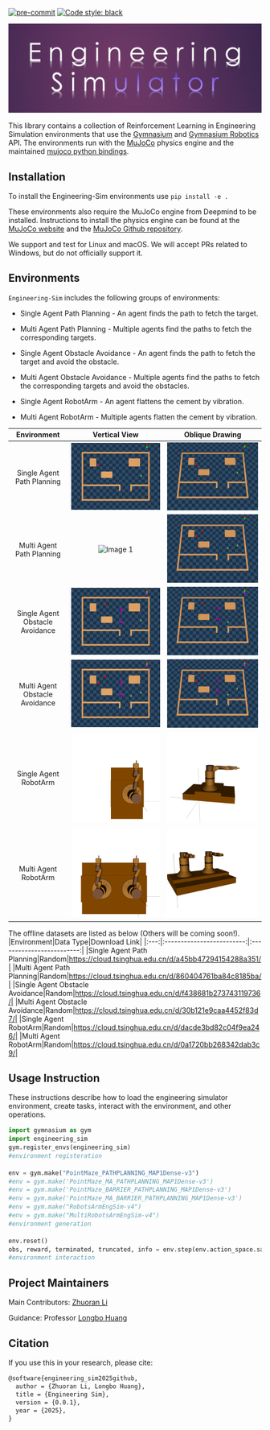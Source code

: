 
[![pre-commit](https://img.shields.io/badge/pre--commit-enabled-brightgreen?logo=pre-commit&logoColor=white)](https://pre-commit.com/)
[![Code style: black](https://img.shields.io/badge/code%20style-black-000000.svg)](https://github.com/psf/black)


![Image 1](logo.jpg)

This library contains a collection of Reinforcement Learning in Engineering Simulation environments that use the [Gymnasium](https://gymnasium.farama.org/) and [Gymnasium Robotics](https://robotics.farama.org/) API. The environments run with the [MuJoCo](https://mujoco.org/) physics engine and the maintained [mujoco python bindings](https://mujoco.readthedocs.io/en/latest/python.html).



## Installation

To install the Engineering-Sim environments use `pip install -e .`

These environments also require the MuJoCo engine from Deepmind to be installed. Instructions to install the physics engine can be found at the [MuJoCo website](https://mujoco.org/) and the [MuJoCo Github repository](https://github.com/deepmind/mujoco).

We support and test for Linux and macOS. We will accept PRs related to Windows, but do not officially support it.

## Environments

`Engineering-Sim` includes the following groups of environments:

* Single Agent Path Planning - An agent finds the path to fetch the target.

* Multi Agent Path Planning - Multiple agents find the paths to fetch the corresponding targets.

* Single Agent Obstacle Avoidance - An agent finds the path to fetch the target and avoid the obstacle.

* Multi Agent Obstacle Avoidance -  Multiple agents find the paths to fetch the corresponding targets and avoid the obstacles.

* Single Agent RobotArm - An agent flattens the cement by vibration.

* Multi Agent RobotArm - Multiple agents flatten the cement by vibration.

|Environment|              Vertical View          |           Oblique Drawing               |
|:---:|:-------------------------:|:-------------------------:|
|Single Agent Path Planning | ![Image 1](./videos/singleagent_nobarrier.gif) | ![Image 2](./videos/singleagent_nobarrier_new.gif) |
|Multi Agent Path Planning| ![Image 1](./videos/multiagent_nobarrier.gif) | ![Image 2](./videos/multiagent_nobarrier_new.gif) |
|Single Agent Obstacle Avoidance| ![Image 1](./videos/singleagent_barrier.gif) | ![Image 2](./videos/singleagent_barrier_new.gif) |
|Multi Agent Obstacle Avoidance| ![Image 1](./videos/multiagent_barrier.gif) | ![Image 2](./videos/multiagent_barrier_new.gif) |
|Single Agent RobotArm| ![Image 1](./videos/singleagent_roboarm.gif) | ![Image 2](./videos/singleagent_roboarm_new.gif) |
|Multi Agent RobotArm| ![Image 1](./videos/multiagent_roboarm.gif) | ![Image 2](./videos/multiagent_roboarm_new.gif) |

The offline datasets are listed as below (Others will be coming soon!).
|Environment|Data Type|Download Link|
|:---:|:-------------------------:|:-------------------------:|
|Single Agent Path Planning|Random|https://cloud.tsinghua.edu.cn/d/a45bb47294154288a351/|
|Multi Agent Path Planning|Random|https://cloud.tsinghua.edu.cn/d/860404761ba84c8185ba/|
|Single Agent Obstacle Avoidance|Random|https://cloud.tsinghua.edu.cn/d/f438681b273743119736/|
|Multi Agent Obstacle Avoidance|Random|https://cloud.tsinghua.edu.cn/d/30b121e9caa4452f83d7/|
|Single Agent RobotArm|Random|https://cloud.tsinghua.edu.cn/d/dacde3bd82c04f9ea246/|
|Multi Agent RobotArm|Random|https://cloud.tsinghua.edu.cn/d/0a1720bb268342dab3c9/|


## Usage Instruction

These instructions describe how to load the engineering simulator environment, create tasks, interact with the environment, and other operations.

```python
import gymnasium as gym
import engineering_sim
gym.register_envs(engineering_sim) 
#environment registeration

env = gym.make("PointMaze_PATHPLANNING_MAP1Dense-v3") 
#env = gym.make('PointMaze_MA_PATHPLANNING_MAP1Dense-v3')
#env = gym.make('PointMaze_BARRIER_PATHPLANNING_MAP1Dense-v3')
#env = gym.make('PointMaze_MA_BARRIER_PATHPLANNING_MAP1Dense-v3')
#env = gym.make("RobotsArmEngSim-v4")
#env = gym.make("MultiRobotsArmEngSim-v4") 
#environment generation

env.reset()
obs, reward, terminated, truncated, info = env.step(env.action_space.sample())
#environment interaction
```

## Project Maintainers
Main Contributors: [Zhuoran Li](https://scholar.google.com.hk/citations?user=j948XtQAAAAJ&hl=zh-CN)

Guidance: Professor [Longbo Huang](https://iiis.tsinghua.edu.cn/~huang)


## Citation

If you use this in your research, please cite:
```
@software{engineering_sim2025github,
  author = {Zhuoran Li, Longbo Huang},
  title = {Engineering Sim},
  version = {0.0.1},
  year = {2025},
}
```
